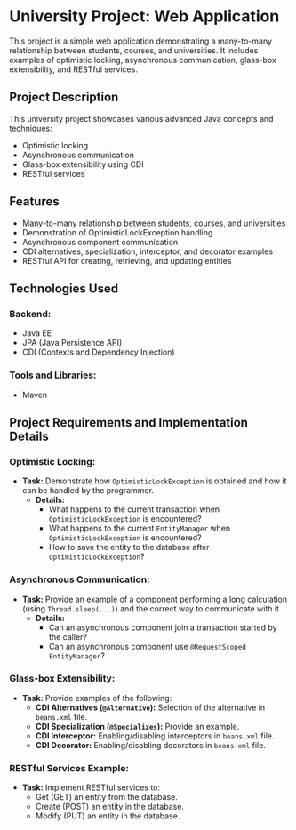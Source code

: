 # University Project: Web Application

This project is a simple web application demonstrating a many-to-many relationship between students, courses, and universities. It includes examples of optimistic locking, asynchronous communication, glass-box extensibility, and RESTful services.

## Project Description

This university project showcases various advanced Java concepts and techniques:

- Optimistic locking
- Asynchronous communication
- Glass-box extensibility using CDI
- RESTful services

## Features

- Many-to-many relationship between students, courses, and universities
- Demonstration of OptimisticLockException handling
- Asynchronous component communication
- CDI alternatives, specialization, interceptor, and decorator examples
- RESTful API for creating, retrieving, and updating entities

## Technologies Used

### Backend:
- Java EE
- JPA (Java Persistence API)
- CDI (Contexts and Dependency Injection)

### Tools and Libraries:
- Maven

## Project Requirements and Implementation Details

### Optimistic Locking:
- **Task:** Demonstrate how `OptimisticLockException` is obtained and how it can be handled by the programmer.
  - **Details:**
    - What happens to the current transaction when `OptimisticLockException` is encountered?
    - What happens to the current `EntityManager` when `OptimisticLockException` is encountered?
    - How to save the entity to the database after `OptimisticLockException`?

### Asynchronous Communication:
- **Task:** Provide an example of a component performing a long calculation (using `Thread.sleep(...)`) and the correct way to communicate with it.
  - **Details:**
    - Can an asynchronous component join a transaction started by the caller?
    - Can an asynchronous component use `@RequestScoped EntityManager`?

### Glass-box Extensibility:
- **Task:** Provide examples of the following:
  - **CDI Alternatives (`@Alternative`):** Selection of the alternative in `beans.xml` file.
  - **CDI Specialization (`@Specializes`):** Provide an example.
  - **CDI Interceptor:** Enabling/disabling interceptors in `beans.xml` file.
  - **CDI Decorator:** Enabling/disabling decorators in `beans.xml` file.

### RESTful Services Example:
- **Task:** Implement RESTful services to:
  - Get (GET) an entity from the database.
  - Create (POST) an entity in the database.
  - Modify (PUT) an entity in the database.
